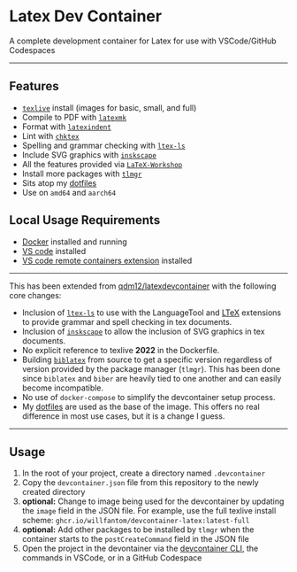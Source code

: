 # Latex Dev Container

A complete development container for Latex for use with VSCode/GitHub Codespaces

---

## Features

 - [`texlive`](https://tug.org/texlive/) install (images for basic, small, and full)
 - Compile to PDF with [`latexmk`](https://mg.readthedocs.io/latexmk.html)
 - Format with [`latexindent`](https://latexindentpl.readthedocs.io/en/latest/)
 - Lint with [`chktex`](https://www.nongnu.org/chktex/)
 - Spelling and grammar checking with [`ltex-ls`](https://github.com/valentjn/ltex-ls)
 - Include SVG graphics with [`inskscape`](https://inkscape.org)
 - All the features provided via [`LaTeX-Workshop`](https://marketplace.visualstudio.com/items?itemName=James-Yu.latex-workshop)
 - Install more packages with [`tlmgr`](https://www.tug.org/texlive/tlmgr.html)
 - Sits atop my [dotfiles](https://github.com/willfantom/.files)
 - Use on `amd64` and `aarch64`

## Local Usage Requirements

- [Docker](https://www.docker.com/products/docker-desktop) installed and running
- [VS code](https://code.visualstudio.com/download) installed
- [VS code remote containers extension](https://marketplace.visualstudio.com/items?itemName=ms-vscode-remote.remote-containers) installed

---

This has been extended from [qdm12/latexdevcontainer](https://github.com/qdm12/latexdevcontainer) with the following core changes:

 - Inclusion of [`ltex-ls`](https://github.com/valentjn/ltex-ls) to use with the LanguageTool and [LTeX](https://marketplace.visualstudio.com/items?itemName=valentjn.vscode-ltex) extensions to provide grammar and spell checking in tex documents.
 - Inclusion of [`inskscape`](https://inkscape.org) to allow the inclusion of SVG graphics in tex documents.
 - No explicit reference to texlive **2022** in the Dockerfile.
 - Building [`biblatex`](https://github.com/plk/biblatex) from source to get a specific version regardless of version provided by the package manager (`tlmgr`). This has been done since `biblatex` and `biber` are heavily tied to one another and can easily become incompatible.
 - No use of `docker-compose` to simplify the devcontainer setup process.
 - My [dotfiles](https://github.com/willfantom/.files) are used as the base of the image. This offers no real difference in most use cases, but it is a change I guess.

--- 

## Usage

 1. In the root of your project, create a directory named `.devcontainer`
 2. Copy the `devcontainer.json` file from this repository to the newly created directory
 3. **optional:** Change to image being used for the devcontainer by updating the `image` field in the JSON file. For example, use the full texlive install scheme: `ghcr.io/willfantom/devcontainer-latex:latest-full`
 4. **optional:** Add other packages to be installed by `tlmgr` when the container starts to the `postCreateCommand` field in the JSON file
 5. Open the project in the devontainer via the [devcontainer CLI](https://github.com/devcontainers/cli), the commands in VSCode, or in a GitHub Codespace

